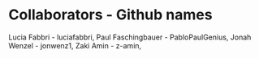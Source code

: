 # Collaborators - Github names
Lucia Fabbri - luciafabbri,
Paul Faschingbauer - PabloPaulGenius,
Jonah Wenzel - jonwenz1,
Zaki Amin - z-amin,
